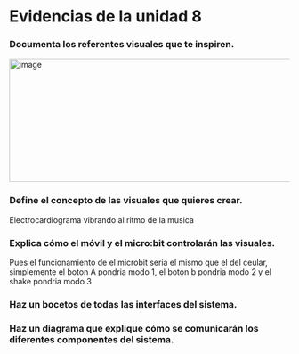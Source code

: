 
# Evidencias de la unidad 8

### Documenta los referentes visuales que te inspiren.

<img width="584" height="221" alt="image" src="https://github.com/user-attachments/assets/e5018d84-156d-4db0-b49c-0d99cdb91700" />

### Define el concepto de las visuales que quieres crear.

Electrocardiograma vibrando al ritmo de la musica

### Explica cómo el móvil y el micro:bit controlarán las visuales.

Pues el funcionamiento de el microbit seria el mismo que el del ceular, simplemente el boton A pondria modo 1, el boton b pondria modo 2 y el shake pondria modo 3

### Haz un bocetos de todas las interfaces del sistema.
### Haz un diagrama que explique cómo se comunicarán los diferentes componentes del sistema.

